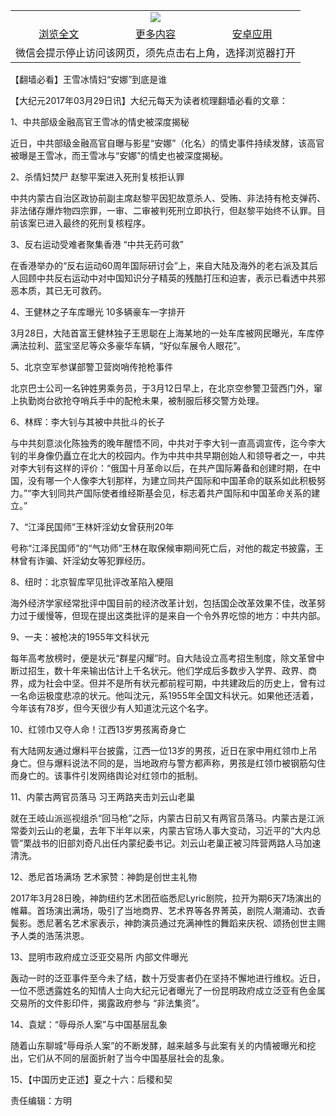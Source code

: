 

<table>
  <tr>
    <td align="center" colspan="3">
      <a href="https://github.com/ogate/ogate/blob/master/README.md"><img src="https://cloud.githubusercontent.com/assets/11880933/13434984/f430fae2-e012-11e5-814f-c2df1e82b247.jpg"/></a>
    </td>
  </tr>
  <tr>
    <td align="center">
      <a href="https://s3.ap-south-1.amazonaws.com/ogatem/oGate.htm?c815349&from=oNote">浏览全文</a>
    </td>
    <td align="center">
      <a href="https://s3.ap-south-1.amazonaws.com/ogatem/oGate.htm?from=oNote">更多内容</a>
    </td>
    <td align="center">
      <a href="https://raw.githubusercontent.com/ogate/up/master/ogate.apk">安卓应用</a>
    </td>
  </tr>
  <tr>
    <td align="center" colspan="3">
      微信会提示停止访问该网页，须先点击右上角，选择浏览器打开
    </td>
  </tr>
</table>    



【翻墙必看】王雪冰情妇“安娜”到底是谁






        

【大纪元2017年03月29日讯】大纪元每天为读者梳理翻墙必看的文章：


1、中共部级金融高官王雪冰的情史被深度揭秘


近日，中共部级金融高官自曝与影星“安娜”（化名）的情史事件持续发酵，该高官被曝是王雪冰，而王雪冰与“安娜”的情史也被深度揭秘。


2、杀情妇焚尸 赵黎平案进入死刑复核拒认罪


中共内蒙古自治区政协前副主席赵黎平因犯故意杀人、受贿、非法持有枪支弹药、非法储存爆炸物四宗罪，一审、二审被判死刑立即执行，但赵黎平始终不认罪。目前该案已进入最终的死刑复核程序。


3、反右运动受难者聚集香港 “中共无药可救”


在香港举办的“反右运动60周年国际研讨会”上，来自大陆及海外的老右派及其后人回顾中共反右运动中对中国知识分子精英的残酷打压和迫害，表示已看透中共邪恶本质，其已无可救药。


4、王健林之子车库曝光 10多辆豪车一字排开


3月28日，大陆首富王健林独子王思聪在上海某地的一处车库被网民曝光，车库停满法拉利、蓝宝坚尼等众多豪华车辆，“好似车展令人眼花”。


5、北京空军参谋部警卫营岗哨传抢枪事件


北京巴士公司一名钟姓男乘务员，于3月12日早上，在北京空参警卫营西门外，窜上执勤岗台欲抢夺哨兵手中的配枪未果，被制服后移交警方处理。


6、林辉：李大钊与其被中共批斗的长子


与中共刻意淡化陈独秀的晚年醒悟不同，中共对于李大钊一直高调宣传，迄今李大钊的半身像仍矗立在北大的校园内。作为中共中共早期创始人和领导者之一，中共对李大钊有这样的评价：“俄国十月革命以后，在共产国际筹备和创建时期，在中国，没有哪一个人像李大钊那样，为建立同共产国际和中国革命的联系如此积极努力。”“李大钊同共产国际使者维经斯基会见，标志着共产国际和中国革命关系的建立。”


7、“江泽民国师”王林奸淫幼女曾获刑20年


号称“江泽民国师”的“气功师”王林在取保候审期间死亡后，对他的裁定书披露，王林曾有诈骗、奸淫幼女等犯罪经历。


8、纽时：北京智库罕见批评改革陷入梗阻


海外经济学家经常批评中国目前的经济改革计划，包括国企改革效果不佳，改革努力过于缓慢等，但现在提出这类批评的是来自一个令外界吃惊的地方：中共内部。


9、一夫：被枪决的1955年文科状元


每年高考放榜时，便是状元“群星闪耀”时。自大陆设立高考招生制度，除文革曾中断过招生，数十年来输出估计上千名状元。他们学成后多数步入学界、政界、商界，成为社会中坚。但并不是所有状元都前程可期，中共建政后的历史上，曾有过一名命运极度悲凉的状元。他叫沈元，系1955年全国文科状元。如果他还活着，今年该有78岁，但今天很少有人知道沈元这个名字。


10、红领巾又夺人命！江西13岁男孩离奇身亡


有大陆网友通过爆料平台披露，江西一位13岁的男孩，近日在家中用红领巾上吊身亡。但与爆料说法不同的是，当地政府与警方都声称，男孩是红领巾被钢筋勾住而身亡的。该事件引发网络舆论对红领巾的抵制。


11、内蒙古两官员落马 习王两路夹击刘云山老巢


就在王岐山派巡视组杀“回马枪”之际，内蒙古日前又有两官员落马。内蒙古是江派常委刘云山的老巢，去年下半年以来，内蒙古官场人事大变动，习近平的“大内总管”栗战书的旧部刘奇凡出任内蒙纪委书记。刘云山老巢正被习阵营两路人马加速清洗。


12、悉尼首场满场 艺术家赞：神韵是创世主礼物


2017年3月28日晚，神韵纽约艺术团莅临悉尼Lyric剧院，拉开为期6天7场演出的帷幕。首场演出满场，吸引了当地商界、艺术界等各界菁英，剧院人潮涌动、衣香鬓影。悉尼著名艺术家表示，神韵演员通过充满神性的舞蹈来庆祝、颂扬创世主赐予人类的浩荡洪恩。


13、昆明市政府成立泛亚交易所 内部文件曝光


轰动一时的泛亚事件至今未了结，数十万受害者仍在坚持不懈地进行维权。近日，一位不愿透露姓名的知情人士向大纪元记者曝光了一份昆明政府成立泛亚有色金属交易所的文件影印件，揭露政府参与 “非法集资”。


14、袁斌：“辱母杀人案”与中国基层乱象


随着山东聊城“辱母杀人案”的不断发酵，越来越多与此案有关的内情被曝光和挖出，它们从不同的层面折射了当今中国基层社会的乱象。


15、【中国历史正述】夏之十六：后稷和契


责任编辑：方明



